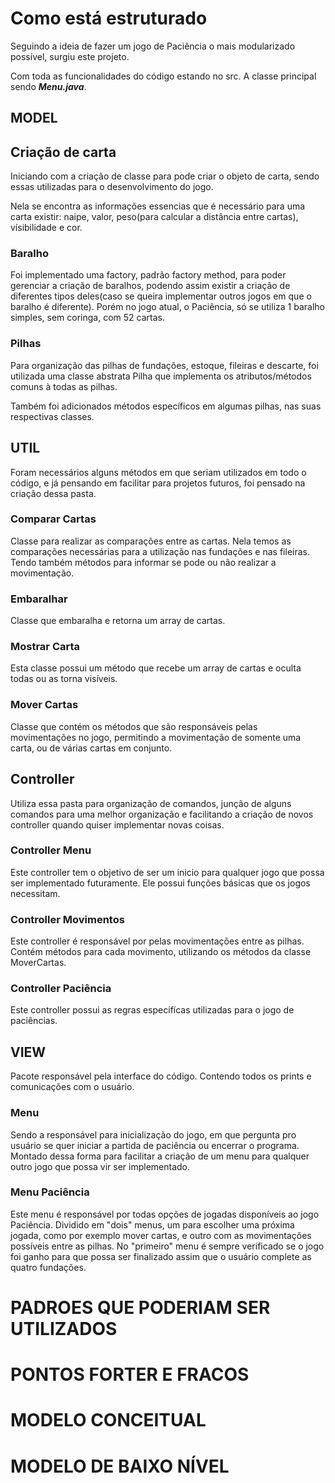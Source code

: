 #  **Como está estruturado**

Seguindo a ideia de fazer um jogo de Paciência o mais modularizado possível, surgiu este projeto.

Com toda as funcionalidades do código estando no src. A classe principal sendo ***Menu.java***.

## **MODEL**

## Criação de carta

Iniciando com a criação de classe para pode criar o objeto de carta, sendo essas utilizadas para o desenvolvimento do jogo.

Nela se encontra as informações essencias que é necessário para uma carta existir: naipe, valor, peso(para calcular a distância entre cartas), vísibilidade e cor.

### Baralho

Foi implementado uma factory, padrão factory method, para poder gerenciar a criação de baralhos, podendo assim existir a criação de diferentes tipos deles(caso se queira implementar outros jogos em que o baralho é diferente). Porém no jogo atual, o Paciência, só se utiliza 1 baralho simples, sem coringa, com 52 cartas.

### Pilhas

Para organização das pilhas de fundações, estoque, fileiras e descarte, foi utilizada uma classe abstrata Pilha que implementa os atributos/métodos comuns à todas as pilhas.

Também foi adicionados métodos específicos em algumas pilhas, nas suas respectivas classes.

## **UTIL**

Foram necessários alguns métodos em que seriam utilizados em todo o código, e já pensando em facilitar para projetos futuros, foi pensado na criação dessa pasta.

### Comparar Cartas

Classe para realizar as comparações entre as cartas. Nela temos as comparações necessárias para a utilização nas fundações e nas fileiras. Tendo também métodos para informar se pode ou não realizar a movimentação.

### Embaralhar

Classe que embaralha e retorna um array de cartas.

### Mostrar Carta

Esta classe possui um método que recebe um array de cartas e oculta todas ou as torna visíveis.

### Mover Cartas

Classe que contém os métodos que são responsáveis pelas movimentações no jogo, permitindo a movimentação de somente uma carta, ou de várias cartas em conjunto.

## **Controller**

Utiliza essa pasta para organização de comandos, junção de alguns comandos para uma melhor organização e facilitando a criação de novos controller quando quiser implementar novas coisas.

### Controller Menu

Este controller tem o objetivo de ser um inicio para qualquer jogo que possa ser implementado futuramente. Ele possui funções básicas que os jogos necessitam.

### Controller Movimentos

Este controller é responsável por pelas movimentações entre as pilhas. Contém métodos para cada movimento, utilizando os métodos da classe MoverCartas.

### Controller Paciência

Este controller possui as regras especifícas utilizadas para o jogo de paciências.

## **VIEW**

Pacote responsável pela interface do código. Contendo todos os prints e comunicações com o usuário.

### Menu

Sendo a responsável para inicialização do jogo, em que pergunta pro usuário se quer iniciar a partida de paciência ou encerrar o programa. Montado dessa forma para facilitar a criação de um menu para qualquer outro jogo que possa vir ser implementado.

### Menu Paciência

Este menu é responsável por todas opções de jogadas disponíveis ao jogo Paciência. Dividido em "dois" menus, um para escolher uma próxima jogada, como por exemplo mover cartas, e outro com as movimentações possíveis entre as pilhas. No "primeiro" menu é sempre verificado se o jogo foi ganho para que possa ser finalizado assim que o usuário complete as quatro fundações.


# PADROES QUE PODERIAM SER UTILIZADOS

# PONTOS FORTER E FRACOS

# MODELO CONCEITUAL

# MODELO DE BAIXO NÍVEL